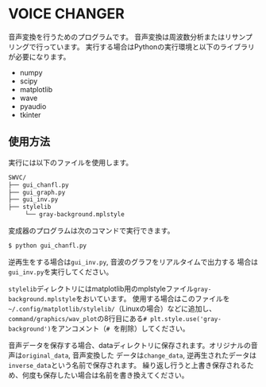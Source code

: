 # VOICE CHANGER
音声変換を行うためのプログラムです。
音声変換は周波数分析またはリサンプリングで行っています。
実行する場合はPythonの実行環境と以下のライブラリが必要になります。
- numpy
- scipy
- matplotlib
- wave
- pyaudio
- tkinter

## 使用方法
実行には以下のファイルを使用します。
```bash
SWVC/
├── gui_chanfl.py
├── gui_graph.py
├── gui_inv.py
├── stylelib
　   └── gray-background.mplstyle
```

変成器のプログラムは次のコマンドで実行できます。
```bash
$ python gui_chanfl.py 

```
逆再生をする場合は`gui_inv.py`, 音波のグラフをリアルタイムで出力する
場合は`gui_inv.py`を実行してください。

`stylelib`ディレクトリにはmatplotlib用のmplstyleファイル`gray-background.mplstyle`をおいています。
使用する場合はこのファイルを`~/.config/matplotlib/stylelib/`（Linuxの場合）などに追加し、
`command/graphics/wav_plot`の8行目にある`# plt.style.use('gray-background')`をアンコメント（`# `を削除）してください。

音声データを保存する場合、dataディレクトリに保存されます。オリジナルの音声は`original_data`, 音声変換した
データは`change_data`, 逆再生されたデータは`inverse_data`という名前で保存されます。
繰り返し行うと上書き保存されるため、何度も保存したい場合は名前を書き換えてください。
